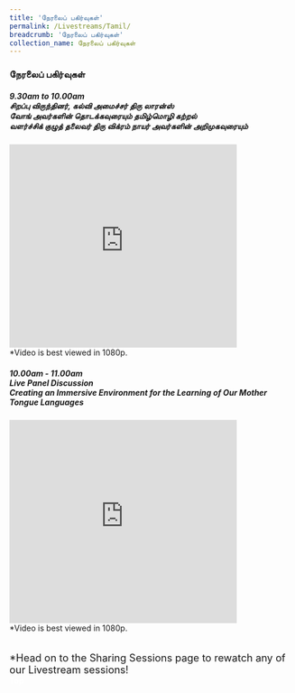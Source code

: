 ```yaml
---
title: 'நேரலைப் பகிர்வுகள்'
permalink: /Livestreams/Tamil/
breadcrumb: 'நேரலைப் பகிர்வுகள்'
collection_name: நேரலைப் பகிர்வுகள்
---
```

###  நேரலைப் பகிர்வுகள்
<html>
<body>
<style>
   iframe{
border : 0;
width:80% ;
}
  </style>
   <!-- Global site tag (gtag.js) - Google Ads: 726049306 -->
   <h5>9.30am to 10.00am<br/>
     சிறப்பு விருந்தினர், கல்வி அமைச்சர் திரு லாரன்ஸ் <br/>
      வோங் அவர்களின் தொடக்கவுரையும் தமிழ்மொழி கற்றல் <br/>
      வளர்ச்சிக் குழுத் தலைவர் திரு விக்ரம் நாயர் அவர்களின் அறிமுகவுரையும்</h5>
  <div class="video-container">
<iframe src="https://player.vimeo.com/video/452503767?autoplay=1&quality=1080p" width="640" height="360" frameborder="0" allow="autoplay; fullscreen" allowfullscreen></iframe></div>
   *Video is best viewed in 1080p.
    <br/>
  <h5>10.00am - 11.00am<br/>
Live Panel Discussion<br/>
Creating an Immersive Environment for the Learning of Our Mother Tongue Languages</h5>
  <div class="video-container">
<iframe src="https://player.vimeo.com/video/452213588?autoplay=1&quality=1080p" width="640" height="360" frameborder="0" allow="autoplay; fullscreen" allowfullscreen></iframe></div>
    *Video is best viewed in 1080p.
<br/><br/><br/>
<span style="font-size:18px;">*Head on to the Sharing Sessions page to rewatch any of our Livestream sessions!</span>
<div class="btntop"><a href="#top" style="text-decoration:none;"><span style="color:white"><b>Top</b></span></a></div>
